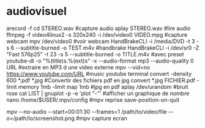 # audiovisuel

arecord -f cd STEREO.wav                         #capture audio
aplay STEREO.wav                                 #lire audio
ffmpeg -f video4linux2 -s 320x240 -i /dev/video0 VIDEO.mpg             #capture webcam
mpv /dev/video0                                  #voir webcam
HandBrakeCLI -i /media/DVD -t 3 -s 6 --subtitle-burned -o TEST.m4v     #handbrake
HandBrakeCLI -i /dev/sr0 -Z "Fast 576p25" -t 23 -s 5 --subtitle-burned -o TITLE.m4v #avec preset
youtube-dl -o "%(title)s.%(ext)s" -x --audio-format mp3 --audio-quality 0  URL         #extraire en MP3 d une video externe
mpv --vid=no https://www.youtube.com/URL         #music youtube terminal
convert -density 600 *.pdf *.jpg                 #Convertir des fichiers pdf en jpg
convert *.jpg FICHIER.pdf  -limit memory 1mb -limit map 1mb            #jpg en pdf
aplay /dev/urandom                               #bruit rose
cat LIST | gnuplot -p -e 'plot "-"'              #afficher un graphique de nombre
nano /home/$USER/.mpv/config                     #mpv reprise
save-position-on-quit

mpv --no-audio --start=00:01:30 --frames=1 /path/to/video/file --o=/path/to/screenshot.png    #mpv capture ecran
